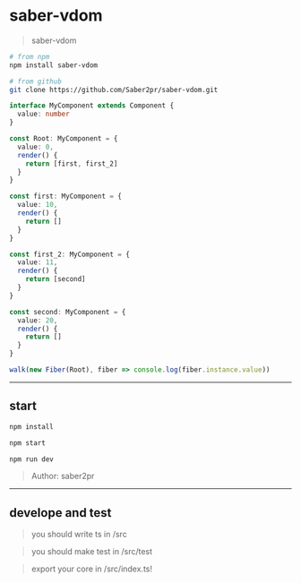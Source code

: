 # saber-vdom

> saber-vdom

```bash
# from npm
npm install saber-vdom

# from github
git clone https://github.com/Saber2pr/saber-vdom.git
```

```ts
interface MyComponent extends Component {
  value: number
}

const Root: MyComponent = {
  value: 0,
  render() {
    return [first, first_2]
  }
}

const first: MyComponent = {
  value: 10,
  render() {
    return []
  }
}

const first_2: MyComponent = {
  value: 11,
  render() {
    return [second]
  }
}

const second: MyComponent = {
  value: 20,
  render() {
    return []
  }
}

walk(new Fiber(Root), fiber => console.log(fiber.instance.value))
```

---

## start

```bash
npm install
```

```bash
npm start

npm run dev

```

> Author: saber2pr

---

## develope and test

> you should write ts in /src

> you should make test in /src/test

> export your core in /src/index.ts!
